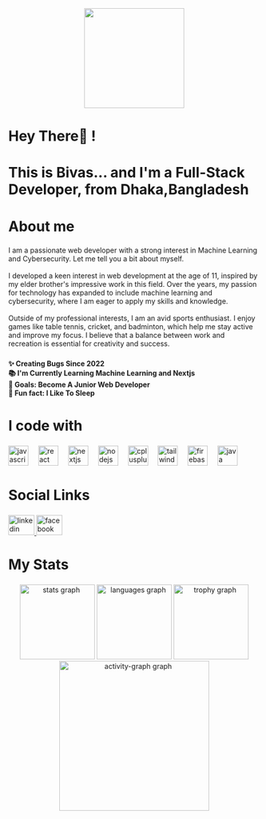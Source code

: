 <div align="center">
  <img height="200" src="https://i.ibb.co.com/smkYhfC/IMG-9028-2.jpg"  />
</div>

###

<h1 align="left">Hey There👋 !</h1>

###

<h1 align="left">This is Bivas... and I'm a Full-Stack Developer, from Dhaka,Bangladesh</h1>

###

<h1 align="left">About me</h1>

###

<p align="left">I am a passionate web developer with a strong interest in Machine Learning and Cybersecurity. Let me tell you a bit about myself.<br><br>I developed a keen interest in web development at the age of 11, inspired by my elder brother's impressive work in this field. Over the years, my passion for technology has expanded to include machine learning and cybersecurity, where I am eager to apply my skills and knowledge.<br><br>Outside of my professional interests, I am an avid sports enthusiast. I enjoy games like table tennis, cricket, and badminton, which help me stay active and improve my focus. I believe that a balance between work and recreation is essential for creativity and success.</p>

###

<h4 align="left">✨ Creating Bugs Since 2022<br>📚 I'm Currently Learning Machine Learning and Nextjs <br>🎯 Goals: Become A Junior Web Developer<br>🎲 Fun fact: I Like To Sleep</h4>

###

<h1 align="left">I code with</h1>

###

<div align="left">
  <img src="https://cdn.jsdelivr.net/gh/devicons/devicon/icons/javascript/javascript-original.svg" height="40" alt="javascript logo"  />
  <img width="12" />
  <img src="https://cdn.jsdelivr.net/gh/devicons/devicon/icons/react/react-original.svg" height="40" alt="react logo"  />
  <img width="12" />
  <img src="https://cdn.jsdelivr.net/gh/devicons/devicon/icons/nextjs/nextjs-original.svg" height="40" alt="nextjs logo"  />
  <img width="12" />
  <img src="https://cdn.jsdelivr.net/gh/devicons/devicon/icons/nodejs/nodejs-original.svg" height="40" alt="nodejs logo"  />
  <img width="12" />
  <img src="https://cdn.jsdelivr.net/gh/devicons/devicon/icons/cplusplus/cplusplus-original.svg" height="40" alt="cplusplus logo"  />
  <img width="12" />
  <img src="https://cdn.jsdelivr.net/gh/devicons/devicon/icons/tailwindcss/tailwindcss-original-wordmark.svg" height="40" alt="tailwindcss logo"  />
  <img width="12" />
  <img src="https://cdn.jsdelivr.net/gh/devicons/devicon/icons/firebase/firebase-plain.svg" height="40" alt="firebase logo"  />
  <img width="12" />
  <img src="https://cdn.jsdelivr.net/gh/devicons/devicon/icons/java/java-original.svg" height="40" alt="java logo"  />
</div>

###

<h1 align="left">Social Links</h1>

###

<div align="left">
  <a href="https://www.linkedin.com/in/debashis-joy-507818313/" target="_blank">
    <img src="https://raw.githubusercontent.com/maurodesouza/profile-readme-generator/master/src/assets/icons/social/linkedin/default.svg" width="52" height="40" alt="linkedin logo"  />
  </a>
  <a href="https://www.facebook.com/debasis.heron" target="_blank">
    <img src="https://raw.githubusercontent.com/maurodesouza/profile-readme-generator/master/src/assets/icons/social/facebook/default.svg" width="52" height="40" alt="facebook logo"  />
  </a>
</div>

###

<h1 align="left">My Stats</h1>

###

<div align="center">
  <img src="https://github-readme-stats.vercel.app/api?username=DebasisLeo&hide_title=false&hide_rank=false&show_icons=true&include_all_commits=true&count_private=true&disable_animations=false&theme=dracula&locale=en&hide_border=false&order=1" height="150" alt="stats graph"  />
  <img src="https://github-readme-stats.vercel.app/api/top-langs?username=DebasisLeo&locale=en&hide_title=false&layout=compact&card_width=320&langs_count=5&theme=dracula&hide_border=false&order=2" height="150" alt="languages graph"  />
  <img src="https://github-profile-trophy.vercel.app?username=DebasisLeo&theme=dracula&column=-1&row=1&margin-w=8&margin-h=8&no-bg=false&no-frame=false&order=4" height="150" alt="trophy graph"  />
  <img src="https://github-readme-activity-graph.vercel.app/graph?username=DebasisLeo&radius=16&theme=react&area=true&order=5" height="300" alt="activity-graph graph"  />
</div>

###

